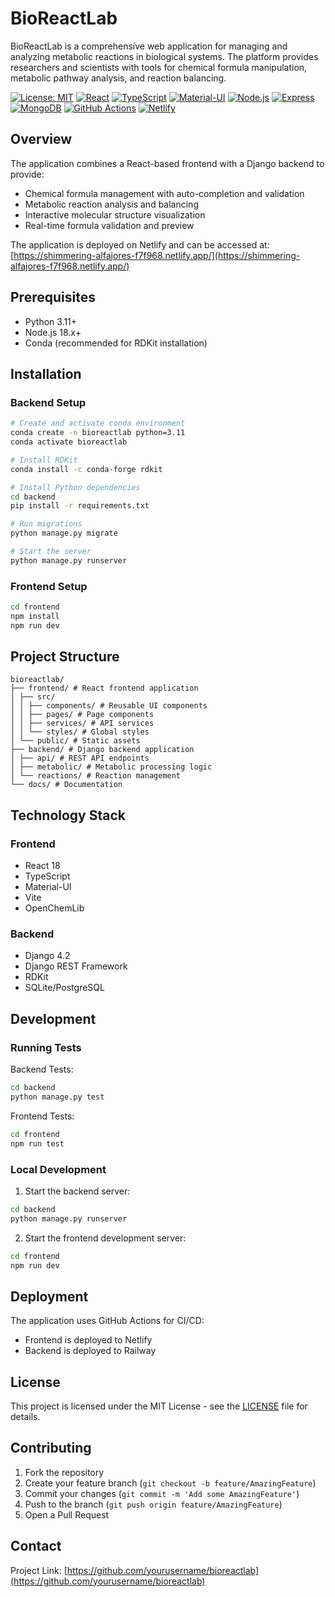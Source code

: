 # BioReactLab

BioReactLab is a comprehensive web application for managing and analyzing metabolic reactions in biological systems. The platform provides researchers and scientists with tools for chemical formula manipulation, metabolic pathway analysis, and reaction balancing.

[![License: MIT](https://img.shields.io/badge/License-MIT-yellow.svg)](https://opensource.org/licenses/MIT)
[![React](https://img.shields.io/badge/React-61DAFB?style=flat&logo=react&logoColor=white)](https://reactjs.org/)
[![TypeScript](https://img.shields.io/badge/TypeScript-007ACC?style=flat&logo=typescript&logoColor=white)](https://www.typescriptlang.org/)
[![Material-UI](https://img.shields.io/badge/Material--UI-0081CB?style=flat&logo=material-ui&logoColor=white)](https://mui.com/)
[![Node.js](https://img.shields.io/badge/Node.js-339933?style=flat&logo=node.js&logoColor=white)](https://nodejs.org/)
[![Express](https://img.shields.io/badge/Express-000000?style=flat&logo=express&logoColor=white)](https://expressjs.com/)
[![MongoDB](https://img.shields.io/badge/MongoDB-47A248?style=flat&logo=mongodb&logoColor=white)](https://www.mongodb.com/)
[![GitHub Actions](https://img.shields.io/badge/GitHub_Actions-2088FF?style=flat&logo=github-actions&logoColor=white)](https://github.com/features/actions)
[![Netlify](https://img.shields.io/badge/Netlify-00C7B7?style=flat&logo=netlify&logoColor=white)](https://www.netlify.com/)

## Overview

The application combines a React-based frontend with a Django backend to provide:
- Chemical formula management with auto-completion and validation
- Metabolic reaction analysis and balancing
- Interactive molecular structure visualization
- Real-time formula validation and preview


The application is deployed on Netlify and can be accessed at:
[https://shimmering-alfajores-f7f968.netlify.app/](https://shimmering-alfajores-f7f968.netlify.app/)

## Prerequisites

- Python 3.11+
- Node.js 18.x+
- Conda (recommended for RDKit installation)

## Installation

### Backend Setup

```bash
# Create and activate conda environment
conda create -n bioreactlab python=3.11
conda activate bioreactlab

# Install RDKit
conda install -c conda-forge rdkit

# Install Python dependencies
cd backend
pip install -r requirements.txt

# Run migrations
python manage.py migrate

# Start the server
python manage.py runserver
```

### Frontend Setup

```bash
cd frontend
npm install
npm run dev
```

## Project Structure
```
bioreactlab/
├── frontend/ # React frontend application
│ ├── src/
│ │ ├── components/ # Reusable UI components
│ │ ├── pages/ # Page components
│ │ ├── services/ # API services
│ │ └── styles/ # Global styles
│ └── public/ # Static assets
├── backend/ # Django backend application
│ ├── api/ # REST API endpoints
│ ├── metabolic/ # Metabolic processing logic
│ └── reactions/ # Reaction management
└── docs/ # Documentation
```

## Technology Stack

### Frontend
- React 18
- TypeScript
- Material-UI
- Vite
- OpenChemLib

### Backend
- Django 4.2
- Django REST Framework
- RDKit
- SQLite/PostgreSQL

## Development

### Running Tests

Backend Tests:
```bash
cd backend
python manage.py test
```

Frontend Tests:
```bash
cd frontend
npm run test
```

### Local Development

1. Start the backend server:
```bash
cd backend
python manage.py runserver
```

2. Start the frontend development server:
```bash
cd frontend
npm run dev
```

## Deployment

The application uses GitHub Actions for CI/CD:
- Frontend is deployed to Netlify
- Backend is deployed to Railway


## License

This project is licensed under the MIT License - see the [LICENSE](LICENSE) file for details.

## Contributing

1. Fork the repository
2. Create your feature branch (`git checkout -b feature/AmazingFeature`)
3. Commit your changes (`git commit -m 'Add some AmazingFeature'`)
4. Push to the branch (`git push origin feature/AmazingFeature`)
5. Open a Pull Request

## Contact

Project Link: [https://github.com/yourusername/bioreactlab](https://github.com/yourusername/bioreactlab)